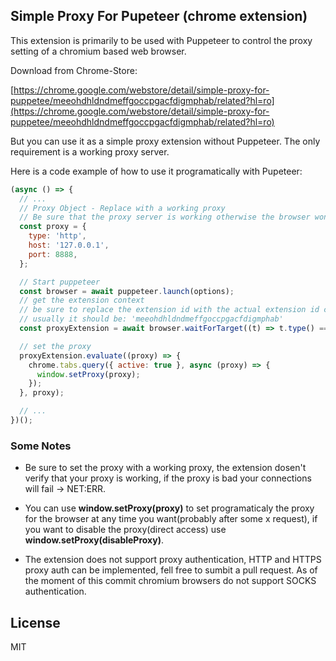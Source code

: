 ## Simple Proxy For Pupeteer (chrome extension)

This extension is primarily to be used with Puppeteer to control the proxy setting of a chromium based web browser.

Download from Chrome-Store:

[https://chrome.google.com/webstore/detail/simple-proxy-for-puppetee/meeohdhldndmeffgoccpgacfdigmphab/related?hl=ro](https://chrome.google.com/webstore/detail/simple-proxy-for-puppetee/meeohdhldndmeffgoccpgacfdigmphab/related?hl=ro)

But you can use it as a simple proxy extension without Puppeteer. The only requirement is a working proxy server.

Here is a code example of how to use it programatically with Pupeteer:

```javascript
(async () => {
  // ...
  // Proxy Object - Replace with a working proxy
  // Be sure that the proxy server is working otherwise the browser won't be able to access the internet
  const proxy = {
    type: 'http',
    host: '127.0.0.1',
    port: 8888,
  };

  // Start puppeteer
  const browser = await puppeteer.launch(options);
  // get the extension context
  // be sure to replace the extension id with the actual extension id check the extension id in the extension manager
  // usually it should be: 'meeohdhldndmeffgoccpgacfdigmphab'
  const proxyExtension = await browser.waitForTarget((t) => t.type() === 'background_page' && t.url().includes('meeohdhldndmeffgoccpgacfdigmphab'));

  // set the proxy
  proxyExtension.evaluate((proxy) => {
    chrome.tabs.query({ active: true }, async (proxy) => {
      window.setProxy(proxy);
    });
  }, proxy);

  // ...
})();
```

### Some Notes

- Be sure to set the proxy with a working proxy, the extension dosen't verify that your proxy is working, if the proxy is bad your connections will fail -> NET:ERR.

- You can use **window.setProxy(proxy)** to set programaticaly the proxy for the browser at any time you want(probably after some x request), if you want to disable the proxy(direct access) use **window.setProxy(disableProxy)**.

- The extension does not support proxy authentication, HTTP and HTTPS proxy auth can be implemented, fell free to sumbit a pull request. As of the moment of this commit chromium browsers do not support SOCKS authentication.

## License

MIT
